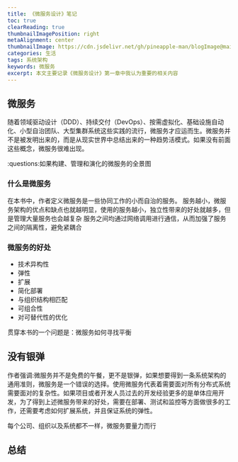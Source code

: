 ```yaml
---
title: 《微服务设计》笔记
toc: true
clearReading: true
thumbnailImagePosition: right
metaAlignment: center
thumbnailImage: https://cdn.jsdelivr.net/gh/pineapple-man/blogImage@main/image/s28626997.jpg
categories: 生活
tags: 系统架构
keywords: 微服务
excerpt: 本文主要记录《微服务设计》第一章中我认为重要的相关内容
---
```


## 微服务

随着领域驱动设计（DDD）、持续交付（DevOps）、按需虚拟化、基础设施自动化、小型自治团队、大型集群系统这些实践的流行，微服务才应运而生。微服务并不是被发明出来的，而是从现实世界中总结出来的一种趋势活模式。如果没有前面这些概念，微服务很难出现。

:questions:如果构建、管理和演化的微服务的全景图

### 什么是微服务

在本书中，作者定义微服务是一些协同工作的小而自治的服务。
服务越小，微服务架构的优点和缺点也就越明显，使用的服务越小，独立性带来的好处就越多，但是管理大量服务也会越复杂
服务之间均通过网络调用进行通信，从而加强了服务之间的隔离性，避免紧耦合

### 微服务的好处

- 技术异构性
- 弹性
- 扩展
- 简化部署
- 与组织结构相匹配
- 可组合性
- 对可替代性的优化

贯穿本书的一个问题是：微服务如何寻找平衡

## 没有银弹

作者强调:微服务并不是免费的午餐，更不是银弹，如果想要得到一条系统架构的通用准则，微服务是一个错误的选择。使用微服务代表着需要面对所有分布式系统需要面对的复杂性。如果项目或者开发人员过去的开发经验更多的是单体应用开发，为了得到上述微服务带来的好处，需要在部署、测试和监控等方面做很多的工作，还需要考虑如何扩展系统，并且保证系统的弹性。

每个公司、组织以及系统都不一样，微服务要量力而行

## 总结
